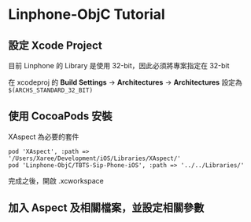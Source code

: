 Linphone-ObjC Tutorial
======================


設定 Xcode Project
-----------------

目前 Linphone 的 Library 是使用 32-bit，因此必須將專案指定在 32-bit

在 xcodeproj 的 **Build Settings** -> **Architectures** -> **Architectures** 設定為 `$(ARCHS_STANDARD_32_BIT)`


使用 CocoaPods 安裝
------------------

XAspect 為必要的套件

	pod 'XAspect', :path => '/Users/Xaree/Development/iOS/Libraries/XAspect/'
	pod 'Linphone-ObjC/TBTS-Sip-Phone-iOS', :path => '../../Libraries/'
	
完成之後，開啟 .xcworkspace


加入 Aspect 及相關檔案，並設定相關參數
---------------------------------